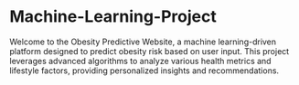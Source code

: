 # Machine-Learning-Project
Welcome to the Obesity Predictive Website, a machine learning-driven platform designed to predict obesity risk based on user input. This project leverages advanced algorithms to analyze various health metrics and lifestyle factors, providing personalized insights and recommendations.
